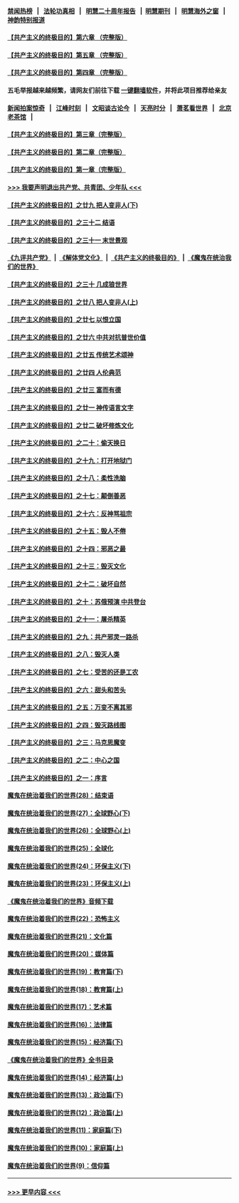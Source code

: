 #### [禁闻热榜](热点新闻.md?=0)  &nbsp;&nbsp;|&nbsp;&nbsp; [法轮功真相](https://github.com/gfw-breaker/truth/blob/master/README.md?=0) &nbsp;&nbsp;|&nbsp;&nbsp; [明慧二十周年报告](https://github.com/gfw-breaker/mh-reports/blob/master/README.md?=0) &nbsp;&nbsp;|&nbsp;&nbsp;[明慧期刊](https://github.com/gfw-breaker/mh-qikan) &nbsp;&nbsp;|&nbsp;&nbsp; [明慧海外之窗](https://github.com/gfw-breaker/mh-news/blob/master/README.md?=0) &nbsp;&nbsp;|&nbsp;&nbsp; [神韵特别报道](https://github.com/gfw-breaker/mh-news/blob/master/shenyun.md?=0)
#### [【共产主义的终极目的】第六章 （完整版）](../pages/nsc422/n11428913.md?t=03112002) 
#### [【共产主义的终极目的】第五章 （完整版）](../pages/nsc422/n11428912.md?t=03112002) 
#### [【共产主义的终极目的】第四章 （完整版）](../pages/nsc422/n11428907.md?t=03112002) 
#### 五毛举报越来越频繁，请网友们前往下载 [一键翻墙软件](https://github.com/gfw-breaker/ssr-accounts)，并将此项目推荐给亲友
#### [新闻拍案惊奇](https://github.com/gfw-breaker/banned-news/blob/master/pages/link4.md) &nbsp;&nbsp;|&nbsp;&nbsp; [江峰时刻](https://github.com/gfw-breaker/banned-news/blob/master/pages/link4.md) &nbsp;&nbsp;|&nbsp;&nbsp; [文昭谈古论今](https://github.com/gfw-breaker/banned-news/blob/master/pages/link4.md) &nbsp;&nbsp;|&nbsp;&nbsp; [天亮时分](https://github.com/gfw-breaker/banned-news/blob/master/pages/link4.md) &nbsp;&nbsp;|&nbsp;&nbsp; [萧茗看世界](https://github.com/gfw-breaker/banned-news/blob/master/pages/link4.md) &nbsp;&nbsp;|&nbsp;&nbsp; [北京老茶馆](https://github.com/gfw-breaker/banned-news/blob/master/pages/link4.md) &nbsp;&nbsp;|&nbsp;&nbsp; 
#### [【共产主义的终极目的】第三章（完整版）](../pages/nsc422/n11428848.md?t=03112002) 
#### [【共产主义的终极目的】第二章（完整版）](../pages/nsc422/n11428831.md?t=03112002) 
#### [【共产主义的终极目的】第一章（完整版）](../pages/nsc422/n11417651.md?t=03112002) 
#### [>>> 我要声明退出共产党、共青团、少年队 <<<](https://github.com/begood0513/goodnews/blob/master/quit/letter.md) 
#### [【共产主义的终极目的】之廿九 把人变非人(下)](../pages/nsc422/n11344140.md?t=03112002) 
#### [【共产主义的终极目的】之三十二 结语](../pages/nsc422/n11360535.md?t=03112002) 
#### [【共产主义的终极目的】之三十一 末世景观](../pages/nsc422/n11351129.md?t=03112002) 
#### [《九评共产党》](https://github.com/begood0513/9ping.md/blob/master/README.md) &nbsp;|&nbsp; [《解体党文化》](../../../../jtdwh.md/blob/master/README.md)  &nbsp;|&nbsp; [《共产主义的终极目的》](../../../../gczydzjmd.md/blob/master/README.md) &nbsp;|&nbsp; [《魔鬼在统治我们的世界》](../../../../mgztzwmdsj.md/blob/master/README.md) 
#### [【共产主义的终极目的】之三十 几成狼世界](../pages/nsc422/n11348280.md?t=03112002) 
#### [【共产主义的终极目的】之廿八 把人变非人(上)](../pages/nsc422/n11340492.md?t=03112002) 
#### [【共产主义的终极目的】之廿七 以恨立国](../pages/nsc422/n11336944.md?t=03112002) 
#### [【共产主义的终极目的】之廿六 中共对抗普世价值](../pages/nsc422/n11324785.md?t=03112002) 
#### [【共产主义的终极目的】之廿五 传统艺术颂神](../pages/nsc422/n11296396.md?t=03112002) 
#### [【共产主义的终极目的】之廿四 人伦典范](../pages/nsc422/n11296397.md?t=03112002) 
#### [【共产主义的终极目的】之廿三 富而有德](../pages/nsc422/n11283598.md?t=03112002) 
#### [【共产主义的终极目的】之廿一 神传语言文字](../pages/nsc422/n11263265.md?t=03112002) 
#### [【共产主义的终极目的】之廿二 破坏修炼文化](../pages/nsc422/n11245728.md?t=03112002) 
#### [【共产主义的终极目的】之二十：偷天换日](../pages/nsc422/n11238846.md?t=03112002) 
#### [【共产主义的终极目的】之十九：打开地狱门](../pages/nsc422/n11206376.md?t=03112002) 
#### [【共产主义的终极目的】之十八：柔性洗脑](../pages/nsc422/n11199994.md?t=03112002) 
#### [【共产主义的终极目的】之十七：颠倒善恶](../pages/nsc422/n11179782.md?t=03112002) 
#### [【共产主义的终极目的】之十六：反神骂祖宗](../pages/nsc422/n11166798.md?t=03112002) 
#### [【共产主义的终极目的】之十五：毁人不倦](../pages/nsc422/n11166792.md?t=03112002) 
#### [【共产主义的终极目的】之十四：邪恶之最](../pages/nsc422/n11150249.md?t=03112002) 
#### [【共产主义的终极目的】之十三：毁灭文化](../pages/nsc422/n11135227.md?t=03112002) 
#### [【共产主义的终极目的】之十二：破坏自然](../pages/nsc422/n11135214.md?t=03112002) 
#### [【共产主义的终极目的】之十：苏俄预演 中共登台](../pages/nsc422/n11118424.md?t=03112002) 
#### [【共产主义的终极目的】之十一：屠杀精英](../pages/nsc422/n11118442.md?t=03112002) 
#### [【共产主义的终极目的】之九：共产邪灵一路杀](../pages/nsc422/n11114139.md?t=03112002) 
#### [【共产主义的终极目的】之八：毁灭人类](../pages/nsc422/n11108503.md?t=03112002) 
#### [【共产主义的终极目的】之七：受苦的还是工农](../pages/nsc422/n11101809.md?t=03112002) 
#### [【共产主义的终极目的】之六：甜头和苦头](../pages/nsc422/n11096971.md?t=03112002) 
#### [【共产主义的终极目的】之五：万变不离其邪](../pages/nsc422/n11091285.md?t=03112002) 
#### [【共产主义的终极目的】之四：毁灭路线图](../pages/nsc422/n11086284.md?t=03112002) 
#### [【共产主义的终极目的】之三：马克思魔变](../pages/nsc422/n11061941.md?t=03112002) 
#### [【共产主义的终极目的】之二：中心之国](../pages/nsc422/n11047728.md?t=03112002) 
#### [【共产主义的终极目的】之一：序言](../pages/nsc422/n11086077.md?t=03112002) 
#### [魔鬼在统治着我们的世界(28)：结束语](../pages/nsc422/n10936246.md?t=03112002) 
#### [魔鬼在统治着我们的世界(27)：全球野心(下)](../pages/nsc422/n10928319.md?t=03112002) 
#### [魔鬼在统治着我们的世界(26)：全球野心(上)](../pages/nsc422/n10900318.md?t=03112002) 
#### [魔鬼在统治着我们的世界(25)：全球化](../pages/nsc422/n10788205.md?t=03112002) 
#### [魔鬼在统治着我们的世界(24)：环保主义(下)](../pages/nsc422/n10695307.md?t=03112002) 
#### [魔鬼在统治着我们的世界(23)：环保主义(上)](../pages/nsc422/n10688613.md?t=03112002) 
#### [《魔鬼在统治着我们的世界》音频下载](../pages/nsc422/n10635553.md?t=03112002) 
#### [魔鬼在统治着我们的世界(22)：恐怖主义](../pages/nsc422/n10614727.md?t=03112002) 
#### [魔鬼在统治着我们的世界(21)：文化篇](../pages/nsc422/n10597706.md?t=03112002) 
#### [魔鬼在统治着我们的世界(20)：媒体篇](../pages/nsc422/n10586579.md?t=03112002) 
#### [魔鬼在统治着我们的世界(19)：教育篇(下)](../pages/nsc422/n10564808.md?t=03112002) 
#### [魔鬼在统治着我们的世界(18)：教育篇(上)](../pages/nsc422/n10526970.md?t=03112002) 
#### [魔鬼在统治着我们的世界(17)：艺术篇](../pages/nsc422/n10499093.md?t=03112002) 
#### [魔鬼在统治着我们的世界(16)：法律篇](../pages/nsc422/n10485969.md?t=03112002) 
#### [魔鬼在统治着我们的世界(15)：经济篇(下)](../pages/nsc422/n10469975.md?t=03112002) 
#### [《魔鬼在统治着我们的世界》全书目录](../pages/nsc422/n10464261.md?t=03112002) 
#### [魔鬼在统治着我们的世界(14)：经济篇(上)](../pages/nsc422/n10457370.md?t=03112002) 
#### [魔鬼在统治着我们的世界(13)：政治篇(下)](../pages/nsc422/n10448270.md?t=03112002) 
#### [魔鬼在统治着我们的世界(12)：政治篇(上)](../pages/nsc422/n10444576.md?t=03112002) 
#### [魔鬼在统治着我们的世界(11)：家庭篇(下)](../pages/nsc422/n10440961.md?t=03112002) 
#### [魔鬼在统治着我们的世界(10)：家庭篇(上)](../pages/nsc422/n10435448.md?t=03112002) 
#### [魔鬼在统治着我们的世界(9)：信仰篇](../pages/nsc422/n10432159.md?t=03112002) 

----
#### [ >>> 更早内容 <<< ](../indexes/nsc422-earlier.md)
